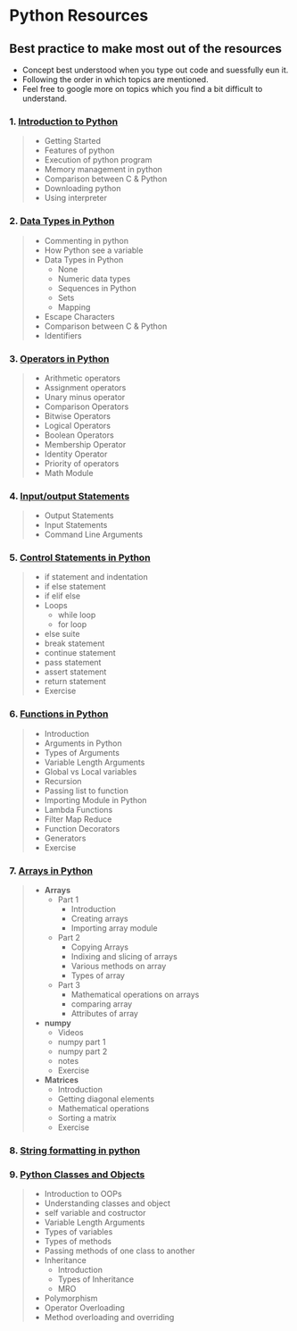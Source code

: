 # Python Resources 

## **Best practice to make most out of the resources**

- Concept best understood when you type out code and suessfully eun it. 
- Following the order in which topics are mentioned. 
- Feel free to google more on topics which you find a bit difficult to understand.   




### 1. [ Introduction to Python ](https://docs.google.com/document/d/1c_uS-KXuvEd7E2uGMUCqGFWlOJpgMVHrLUf1VHvHVY0/edit?usp=sharing)
> - Getting Started 
> - Features of python 
> - Execution of python program 
> - Memory management in python
> - Comparison between C & Python 
> - Downloading python
> - Using interpreter 

### 2. [Data Types in Python ](https://docs.google.com/document/d/1wj2ni7zCPCB3RLLrGCiFg8_tYjR4JLiSY79vaRXBQBg/edit#)
> - Commenting in python
> - How Python see a variable 
> - Data Types in Python
>   - None 
>   - Numeric data types
>   - Sequences in Python 
>   - Sets
>   - Mapping
> - Escape Characters 
> - Comparison between C & Python 
> - Identifiers 


### 3. [Operators in Python](https://docs.google.com/document/d/17AzFQ2S0TveE9BjURZavzhQLNWbWA_c_3-G47RC-QXI/edit#)
> - Arithmetic operators 
> - Assignment operators
> - Unary minus operator
> - Comparison Operators
> - Bitwise Operators 
> - Logical Operators
> - Boolean Operators
> - Membership Operator 
> - Identity Operator
> - Priority of operators 
> - Math Module 


### 4. [Input/output Statements](https://docs.google.com/document/d/1iXk12WJqhvyZwAsO3ri95OzjJUZk7z1Zy2hhjHT4-Yc/edit)
> - Output Statements 
> - Input Statements
> - Command Line Arguments 

### 5. [Control Statements in Python ](https://docs.google.com/document/d/1wj2ni7zCPCB3RLLrGCiFg8_tYjR4JLiSY79vaRXBQBg/edit#)
> - if statement and indentation
> - if else statement
> - if elif else 
> - Loops 
>   - while loop 
>   - for loop
> - else suite
> - break statement
> - continue statement 
> - pass statement 
> - assert statement
> - return statement
> - Exercise 

### 6. [Functions in Python ](https://docs.google.com/document/d/1Dr2klCzFHfaczT8nyboBgCJaeJNaJ11RRaQQrcIpcuE/edit)
> - Introduction
> -  Arguments in Python
> - Types of Arguments
> - Variable Length Arguments
> - Global vs Local variables 
> - Recursion 
> - Passing list to function 
> - Importing Module in Python  
> - Lambda Functions
> - Filter Map Reduce 
> - Function Decorators  
> - Generators 
> - Exercise 

### 7. [Arrays in Python](https://docs.google.com/document/d/1anbT72ur-9oTGRd00-RIODyuw43LYNKosoY98My_CEs/edit)
> - **Arrays** 
>   - Part 1 
>     - Introduction
>     - Creating arrays 
>     - Importing array module 
>   - Part 2 
>     - Copying Arrays
>     - Indixing and slicing of arrays 
>     - Various methods on array 
>     - Types of array 
>   - Part 3
>     - Mathematical operations on arrays 
>     - comparing array
>     - Attributes of array
> - **numpy**      
>   - Videos 
>   - numpy part 1 
>   - numpy part 2 
>   - notes 
>   - Exercise
> - **Matrices**   
>   - Introduction  
>   - Getting diagonal elements 
>   - Mathematical operations 
>   - Sorting a matrix 
>   - Exercise 


### 8. [String formatting in python](https://www.w3schools.com/python/python_string_formatting.asp)

### 9. [Python Classes and Objects](https://docs.google.com/document/d/1XcLIamY6wk4O2KjSF6KTPAoaixsdeEZ3pVl1HUjMiYE/edit#)
> - Introduction to OOPs
> - Understanding classes and object 
> - self variable and costructor 
> - Variable Length Arguments
> - Types of variables 
> - Types of methods 
> - Passing methods of one class to another 
> - Inheritance
>   - Introduction 
>   - Types of Inheritance
>   - MRO
> - Polymorphism  
> - Operator Overloading 
> - Method overloading and overriding 

